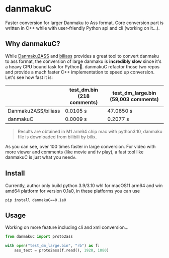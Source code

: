 # danmakuC

Faster conversion for larger Danmaku to Ass format. Core conversion part is written in C++ while with
user-friendly Python api and cli (working on it...).

## Why danmakuC?

While [Danmaku2ASS](https://github.com/m13253/danmaku2ass) and [biliass](https://github.com/yutto-dev/biliass) provides
a great tool to convert danmaku to ass format, the conversion of large danmaku is **incredibly slow** since it's a heavy
CPU bound task for Python🥲. danmakuC refactor those two repos and provide a much faster C++ implementation to speed up
conversion. Let's see how fast it is:

|                     | test_dm.bin (218 comments) | test_dm_large.bin (59,003 comments) |
|---------------------|----------------------------|-------------------------------------|
| Danmaku2ASS/biliass | 0.0105 s                   | 47.0650 s                           |
| danmakuC            | 0.0009 s                   | 0.2077 s                            |

> Results are obtained in M1 arm64 chip mac with python3.10, danmaku file is downloaded from bilibili by bilix.

As you can see, over 100 times faster in large conversion. For video with more viewer and comments
(like movie and tv play), a fast tool like danmakuC is just what you need✊.

## Install

Currently, author only build python 3.9/3.10 whl for macOS11 arm64 and win amd64 platform for version 0.1a0, in
these platforms you can use

```shell
pip install danmakuC==0.1a0
```

## Usage

Working on more feature including cli and xml conversion...

```python
from danmakuC import proto2ass

with open("test_dm_large.bin", "rb") as f:
    ass_text = proto2ass(f.read(), 1920, 1080)

```
